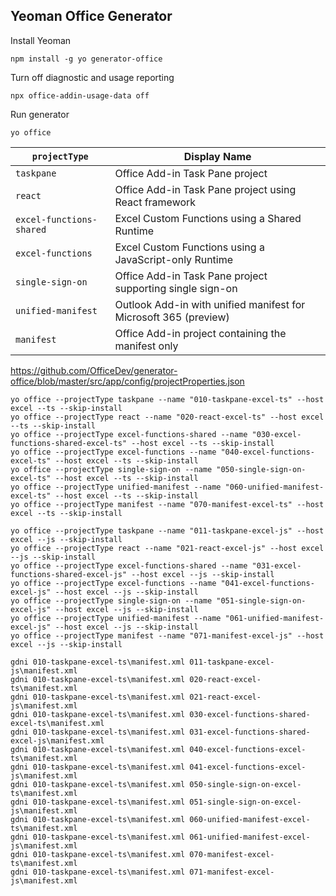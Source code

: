 

## Yeoman Office Generator

Install Yeoman 

    npm install -g yo generator-office


Turn off diagnostic and usage reporting

    npx office-addin-usage-data off


Run generator

    yo office






| `projectType`            | Display Name                                                      | 
|--------------------------|-------------------------------------------------------------------| 
| `taskpane`               | Office Add-in Task Pane project                                   | 
| `react`                  | Office Add-in Task Pane project using React framework             | 
| `excel-functions-shared` | Excel Custom Functions using a Shared Runtime                     | 
| `excel-functions`        | Excel Custom Functions using a JavaScript-only Runtime            | 
| `single-sign-on`         | Office Add-in Task Pane project supporting single sign-on         | 
| `unified-manifest`       | Outlook Add-in with unified manifest for Microsoft 365 (preview)  | 
| `manifest`               | Office Add-in project containing the manifest only                | 





https://github.com/OfficeDev/generator-office/blob/master/src/app/config/projectProperties.json



```
yo office --projectType taskpane --name "010-taskpane-excel-ts" --host excel --ts --skip-install
yo office --projectType react --name "020-react-excel-ts" --host excel --ts --skip-install
yo office --projectType excel-functions-shared --name "030-excel-functions-shared-excel-ts" --host excel --ts --skip-install
yo office --projectType excel-functions --name "040-excel-functions-excel-ts" --host excel --ts --skip-install
yo office --projectType single-sign-on --name "050-single-sign-on-excel-ts" --host excel --ts --skip-install
yo office --projectType unified-manifest --name "060-unified-manifest-excel-ts" --host excel --ts --skip-install
yo office --projectType manifest --name "070-manifest-excel-ts" --host excel --ts --skip-install

yo office --projectType taskpane --name "011-taskpane-excel-js" --host excel --js --skip-install
yo office --projectType react --name "021-react-excel-js" --host excel --js --skip-install
yo office --projectType excel-functions-shared --name "031-excel-functions-shared-excel-js" --host excel --js --skip-install
yo office --projectType excel-functions --name "041-excel-functions-excel-js" --host excel --js --skip-install
yo office --projectType single-sign-on --name "051-single-sign-on-excel-js" --host excel --js --skip-install
yo office --projectType unified-manifest --name "061-unified-manifest-excel-js" --host excel --js --skip-install
yo office --projectType manifest --name "071-manifest-excel-js" --host excel --js --skip-install

gdni 010-taskpane-excel-ts\manifest.xml 011-taskpane-excel-js\manifest.xml
gdni 010-taskpane-excel-ts\manifest.xml 020-react-excel-ts\manifest.xml
gdni 010-taskpane-excel-ts\manifest.xml 021-react-excel-js\manifest.xml
gdni 010-taskpane-excel-ts\manifest.xml 030-excel-functions-shared-excel-ts\manifest.xml
gdni 010-taskpane-excel-ts\manifest.xml 031-excel-functions-shared-excel-js\manifest.xml
gdni 010-taskpane-excel-ts\manifest.xml 040-excel-functions-excel-ts\manifest.xml
gdni 010-taskpane-excel-ts\manifest.xml 041-excel-functions-excel-js\manifest.xml
gdni 010-taskpane-excel-ts\manifest.xml 050-single-sign-on-excel-ts\manifest.xml
gdni 010-taskpane-excel-ts\manifest.xml 051-single-sign-on-excel-js\manifest.xml
gdni 010-taskpane-excel-ts\manifest.xml 060-unified-manifest-excel-ts\manifest.xml
gdni 010-taskpane-excel-ts\manifest.xml 061-unified-manifest-excel-js\manifest.xml
gdni 010-taskpane-excel-ts\manifest.xml 070-manifest-excel-ts\manifest.xml
gdni 010-taskpane-excel-ts\manifest.xml 071-manifest-excel-js\manifest.xml

```






